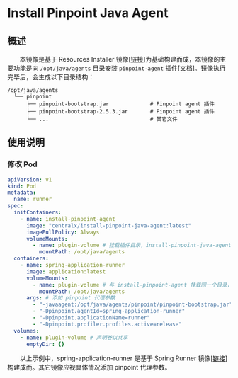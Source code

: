 # Install Pinpoint Java Agent
## 概述
&emsp;&emsp;本镜像是基于 Resources Installer 镜像[[链接](https://hub.docker.com/r/centralx/resources-installer)]为基础构建而成，本镜像的主要功能是向 `/opt/java/agents` 目录安装 `pinpoint-agent` 插件[[文档](https://pinpoint-apm.gitbook.io/pinpoint/getting-started/quickstart)]。镜像执行完毕后，会生成以下目录结构：

```text
/opt/java/agents
  └── pinpoint
      ├── pinpoint-bootstrap.jar             # Pinpoint agent 插件
      ├── pinpoint-bootstrap-2.5.3.jar       # Pinpoint agent 插件
      └── ...                                # 其它文件
```

## 使用说明
### 修改 Pod

```yaml
apiVersion: v1
kind: Pod
metadata:
  name: runner
spec:
  initContainers:
    - name: install-pinpoint-agent
      image: "centralx/install-pinpoint-java-agent:latest"
      imagePullPolicy: Always
      volumeMounts:
        - name: plugin-volume # 挂载插件目录，install-pinpoint-java-agent 镜像会将 pinpoint 插件复制到该目录下
          mountPath: /opt/java/agents
  containers:
    - name: spring-application-runner
      image: application:latest
      volumeMounts: 
        - name: plugin-volume # 与 install-pinpoint-agent 挂载同一个目录，从而让 init containers 安装的资源挂载到本镜像
          mountPath: /opt/java/agents
      args: # 添加 pinpoint 代理参数
        - "-javaagent:/opt/java/agents/pinpoint/pinpoint-bootstrap.jar"
        - "-Dpinpoint.agentId=spring-application-runner"
        - "-Dpinpoint.applicationName=runner"
        - "-Dpinpoint.profiler.profiles.active=release"
  volumes:
    - name: plugin-volume # 声明卷以共享
      emptyDir: {}
```

&emsp;&emsp;以上示例中，spring-application-runner 是基于 Spring Runner 镜像[[链接](https://hub.docker.com/r/centralx/spring-runner)]构建成而。其它镜像应视具体情况添加 pinpoint 代理参数。
